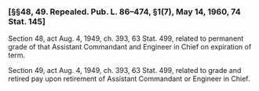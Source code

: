 ### [§§48, 49. Repealed. Pub. L. 86–474, §1(7), May 14, 1960, 74 Stat. 145] ###

Section 48, act Aug. 4, 1949, ch. 393, 63 Stat. 499, related to permanent grade of that Assistant Commandant and Engineer in Chief on expiration of term.

Section 49, act Aug. 4, 1949, ch. 393, 63 Stat. 499, related to grade and retired pay upon retirement of Assistant Commandant or Engineer in Chief.